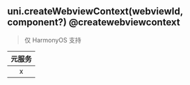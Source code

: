 ## uni.createWebviewContext(webviewId, component?) @createwebviewcontext

> 仅 HarmonyOS 支持

<!-- UNIAPPAPIJSON.createWebviewContext.description -->

|元服务|
|:-:|
|x|

<!-- UNIAPPAPIJSON.createWebviewContext.compatibility -->

<!-- UNIAPPAPIJSON.createWebviewContext.param -->

<!-- UNIAPPAPIJSON.createWebviewContext.returnValue -->

<!-- UNIAPPAPIJSON.createWebviewContext.example -->

<!-- UNIAPPAPIJSON.createWebviewContext.tutorial -->

<!-- UNIAPPAPIJSON.createWebviewContext.example -->

<!-- UNIAPPAPIJSON.general_type.name -->

<!-- UNIAPPAPIJSON.general_type.param -->
